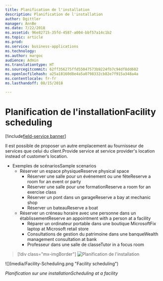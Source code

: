```yaml
---
title: Planification de l'installation
description: Planification de l'installation
author: Dgittler
manager: AnnBe
ms.date: 7/22/2018
ms.assetid: 96e82715-35fd-4587-a004-bbf57a14c1b2
ms.topic: article
ms.prod: 
ms.service: business-applications
ms.technology: 
ms.author: margoc
audience: Admin
ms.translationtype: HT
ms.sourcegitcommit: 62ff356275ffd55047573b9224fb7c94df8dd602
ms.openlocfilehash: a25a18160d8e4a5a0798332cb82e7f915a348a4a
ms.contentlocale: fr-fr
ms.lasthandoff: 08/15/2018

---
```





#  <a name="facility-scheduling"></a><span data-ttu-id="0a844-103">Planification de l'installation</span><span class="sxs-lookup"><span data-stu-id="0a844-103">Facility scheduling</span></span>

[!include[field-service banner](../../../includes/field-service.md)]

<span data-ttu-id="0a844-104">Il est possible de proposer un autre emplacement au fournisseur de services que celui du client.</span><span class="sxs-lookup"><span data-stu-id="0a844-104">Provide service at service provider's location instead of customer’s location.</span></span>

* <span data-ttu-id="0a844-105">Exemples de scénarios</span><span class="sxs-lookup"><span data-stu-id="0a844-105">Sample scenarios</span></span>
    * <span data-ttu-id="0a844-106">Réserver un espace physique</span><span class="sxs-lookup"><span data-stu-id="0a844-106">Reserve physical space</span></span>
        * <span data-ttu-id="0a844-107">Réserver une salle pour un événement ou une fête</span><span class="sxs-lookup"><span data-stu-id="0a844-107">Reserve a room for an event or party</span></span>
        * <span data-ttu-id="0a844-108">Réserver une salle pour une formation</span><span class="sxs-lookup"><span data-stu-id="0a844-108">Reserve a room for an exercise class</span></span>
        * <span data-ttu-id="0a844-109">Réserver un pont dans un garage</span><span class="sxs-lookup"><span data-stu-id="0a844-109">Reserve a bay at mechanic shop</span></span>
        * <span data-ttu-id="0a844-110">Réserver un bateau</span><span class="sxs-lookup"><span data-stu-id="0a844-110">Reserve a boat</span></span>
    * <span data-ttu-id="0a844-111">Réserver un créneau horaire avec une personne dans un établissement</span><span class="sxs-lookup"><span data-stu-id="0a844-111">Reserve an appointment with a person at a facility</span></span>
        * <span data-ttu-id="0a844-112">Réparer un ordinateur portable dans une boutique Microsoft</span><span class="sxs-lookup"><span data-stu-id="0a844-112">Fix laptop at Microsoft retail store</span></span>
        * <span data-ttu-id="0a844-113">Consultations de gestion du patrimoine dans une banque</span><span class="sxs-lookup"><span data-stu-id="0a844-113">Wealth management consultation at bank</span></span>
        * <span data-ttu-id="0a844-114">Professeur dans une salle de classe</span><span class="sxs-lookup"><span data-stu-id="0a844-114">Tutor in a focus room</span></span>

> [!div class="mx-imgBorder"]
> <span data-ttu-id="0a844-115">![](media/Facility-Scheduling.png "Planification de l'installation")
<!-- picture --></span><span class="sxs-lookup"><span data-stu-id="0a844-115">![](media/Facility-Scheduling.png "Facility scheduling")
<!-- picture --></span></span>

<span data-ttu-id="0a844-116">*Planification sur une installation*</span><span class="sxs-lookup"><span data-stu-id="0a844-116">*Scheduling at a facility*</span></span>

